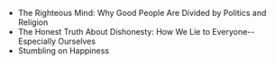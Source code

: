 <ul>
 <li><a target="_blank" href="https://github.com/manjunath5496/3-Cognitive-Science-Books-That-Teach-Jewish-Ideas/blob/master/jwf(13).pdf" style="text-decoration:none;">The Righteous Mind: Why Good People Are Divided by Politics and Religion</a></li>
  
<li><a target="_blank" href="https://github.com/manjunath5496/3-Cognitive-Science-Books-That-Teach-Jewish-Ideas/blob/master/jwf(14).pdf" style="text-decoration:none;">The Honest Truth About Dishonesty: How We Lie to Everyone--Especially Ourselves </a></li>  
  
<li><a target="_blank" href="https://github.com/manjunath5496/3-Cognitive-Science-Books-That-Teach-Jewish-Ideas/blob/master/jwf(15).pdf" style="text-decoration:none;">Stumbling on Happiness</a></li>
</ul>
